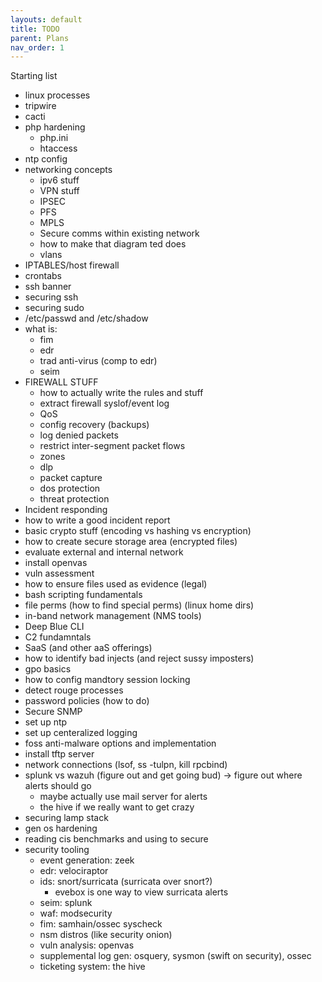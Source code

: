 ```yaml
---
layouts: default
title: TODO
parent: Plans
nav_order: 1
---
```


Starting list
- linux processes
- tripwire
- cacti
- php hardening
	- php.ini
	- htaccess
- ntp config
- networking concepts
	- ipv6 stuff
	- VPN stuff
	- IPSEC
	- PFS
	- MPLS 
	- Secure comms within existing network
	- how to make that diagram ted does
	- vlans
- IPTABLES/host firewall
- crontabs
- ssh banner
- securing ssh
- securing sudo
- /etc/passwd and /etc/shadow
- what is:
	- fim
	- edr
	- trad anti-virus (comp to edr)
	- seim
- FIREWALL STUFF
	- how to actually write the rules and stuff
	- extract firewall syslof/event log
	- QoS
	- config recovery (backups)
	- log denied packets
	- restrict inter-segment packet flows
	- zones
	- dlp
	- packet capture
	- dos protection
	- threat protection
- Incident responding
- how to write a good incident report
- basic crypto stuff (encoding vs hashing vs encryption)
- how to create secure storage area (encrypted files)
- evaluate external and internal network
- install openvas
- vuln assessment
- how to ensure files used as evidence (legal)
- bash scripting fundamentals
- file perms (how to find special perms) (linux home dirs)
- in-band network management (NMS tools)
- Deep Blue CLI
- C2 fundamntals
- SaaS (and other aaS offerings)
- how to identify bad injects (and reject sussy imposters)
- gpo basics
- how to config mandtory session locking
- detect rouge processes
- password policies (how to do)
- Secure SNMP
- set up ntp
- set up centeralized logging
- foss anti-malware options and implementation
- install tftp server
- network connections (lsof, ss -tulpn, kill rpcbind)
- splunk vs wazuh (figure out and get going bud) -> figure out where alerts should go
	- maybe actually use mail server for alerts
	- the hive if we really want to get crazy
- securing lamp stack
- gen os hardening
- reading cis benchmarks and using to secure
- security tooling 
    - event generation: zeek
    - edr: velociraptor
    - ids: snort/surricata (surricata over snort?)
        - evebox is one way to view surricata alerts
    - seim: splunk
    - waf: modsecurity
    - fim: samhain/ossec syscheck
    - nsm distros (like security onion)
    - vuln analysis: openvas
    - supplemental log gen: osquery, sysmon (swift on security), ossec
    - ticketing system: the hive
